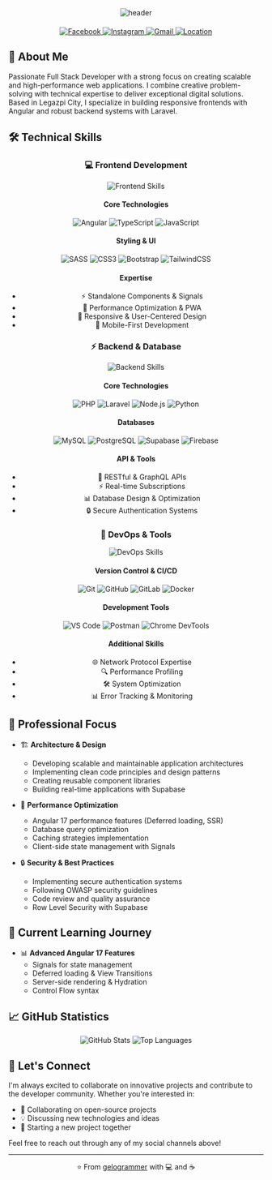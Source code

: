 <div align="center">
  <img src="https://capsule-render.vercel.app/api?type=waving&color=gradient&height=200&section=header&text=Angelo%20John%20S.%20Calleja&fontSize=50&fontAlignY=35&desc=Full%20Stack%20Developer%20|%20Angular%20Specialist%20|%20Laravel%20Expert&descAlignY=50&descSize=20" alt="header" />

  <div style="margin: 20px 0">
    <a href="https://facebook.com/0987kll" target="_blank">
      <img src="https://img.shields.io/badge/Facebook-%231877F2.svg?style=for-the-badge&logo=Facebook&logoColor=white" alt="Facebook" />
    </a>
    <a href="https://instagram.com/tenshio__" target="_blank">
      <img src="https://img.shields.io/badge/Instagram-%23E4405F.svg?style=for-the-badge&logo=Instagram&logoColor=white" alt="Instagram" />
    </a>
    <a href="mailto:angelojohn0987@gmail.com">
      <img src="https://img.shields.io/badge/Gmail-D14836?style=for-the-badge&logo=gmail&logoColor=white" alt="Gmail" />
    </a>
    <a href="https://www.google.com/maps/place/Legazpi+City" target="_blank">
      <img src="https://img.shields.io/badge/Legazpi%20City-%234285F4.svg?style=for-the-badge&logo=google-maps&logoColor=white" alt="Location" />
    </a>
  </div>
</div>

## 👋 About Me

Passionate Full Stack Developer with a strong focus on creating scalable and high-performance web applications. I combine creative problem-solving with technical expertise to deliver exceptional digital solutions. Based in Legazpi City, I specialize in building responsive frontends with Angular and robust backend systems with Laravel.

## 🛠️ Technical Skills

<div align="center">

### 💻 Frontend Development
<p align="center">
  <img src="https://skillicons.dev/icons?i=angular,typescript,javascript,html,css,sass,bootstrap,tailwind" alt="Frontend Skills" />
</p>

#### Core Technologies
![Angular](https://img.shields.io/badge/Angular%2017+-DD0031?style=for-the-badge&logo=angular&logoColor=white)
![TypeScript](https://img.shields.io/badge/TypeScript-3178C6?style=for-the-badge&logo=typescript&logoColor=white)
![JavaScript](https://img.shields.io/badge/JavaScript-F7DF1E?style=for-the-badge&logo=javascript&logoColor=black)

#### Styling & UI
![SASS](https://img.shields.io/badge/SASS-CC6699?style=for-the-badge&logo=sass&logoColor=white)
![CSS3](https://img.shields.io/badge/CSS3-1572B6?style=for-the-badge&logo=css3&logoColor=white)
![Bootstrap](https://img.shields.io/badge/Bootstrap-7952B3?style=for-the-badge&logo=bootstrap&logoColor=white)
![TailwindCSS](https://img.shields.io/badge/TailwindCSS-06B6D4?style=for-the-badge&logo=tailwindcss&logoColor=white)

#### Expertise
- ⚡ Standalone Components & Signals
- 🚀 Performance Optimization & PWA
- 🎨 Responsive & User-Centered Design
- 📱 Mobile-First Development

### ⚡ Backend & Database
<p align="center">
  <img src="https://skillicons.dev/icons?i=php,laravel,nodejs,express,python,mysql,postgres,firebase,supabase" alt="Backend Skills" />
</p>

#### Core Technologies
![PHP](https://img.shields.io/badge/PHP-777BB4?style=for-the-badge&logo=php&logoColor=white)
![Laravel](https://img.shields.io/badge/Laravel-FF2D20?style=for-the-badge&logo=laravel&logoColor=white)
![Node.js](https://img.shields.io/badge/Node.js-339933?style=for-the-badge&logo=nodedotjs&logoColor=white)
![Python](https://img.shields.io/badge/Python-3776AB?style=for-the-badge&logo=python&logoColor=white)

#### Databases
![MySQL](https://img.shields.io/badge/MySQL-4479A1?style=for-the-badge&logo=mysql&logoColor=white)
![PostgreSQL](https://img.shields.io/badge/PostgreSQL-4169E1?style=for-the-badge&logo=postgresql&logoColor=white)
![Supabase](https://img.shields.io/badge/Supabase-3ECF8E?style=for-the-badge&logo=supabase&logoColor=white)
![Firebase](https://img.shields.io/badge/Firebase-FFCA28?style=for-the-badge&logo=firebase&logoColor=black)

#### API & Tools
- 🔄 RESTful & GraphQL APIs
- ⚡ Real-time Subscriptions
- 📊 Database Design & Optimization
- 🔒 Secure Authentication Systems

### 🔧 DevOps & Tools
<p align="center">
  <img src="https://skillicons.dev/icons?i=git,github,gitlab,docker,vscode,postman" alt="DevOps Skills" />
</p>

#### Version Control & CI/CD
![Git](https://img.shields.io/badge/Git-F05032?style=for-the-badge&logo=git&logoColor=white)
![GitHub](https://img.shields.io/badge/GitHub-181717?style=for-the-badge&logo=github&logoColor=white)
![GitLab](https://img.shields.io/badge/GitLab-FC6D26?style=for-the-badge&logo=gitlab&logoColor=white)
![Docker](https://img.shields.io/badge/Docker-2496ED?style=for-the-badge&logo=docker&logoColor=white)

#### Development Tools
![VS Code](https://img.shields.io/badge/VS%20Code-007ACC?style=for-the-badge&logo=visualstudiocode&logoColor=white)
![Postman](https://img.shields.io/badge/Postman-FF6C37?style=for-the-badge&logo=postman&logoColor=white)
![Chrome DevTools](https://img.shields.io/badge/Chrome%20DevTools-4285F4?style=for-the-badge&logo=googlechrome&logoColor=white)

#### Additional Skills
- 🌐 Network Protocol Expertise
- 🔍 Performance Profiling
- 🛠️ System Optimization
- 📊 Error Tracking & Monitoring

</div>

## 💼 Professional Focus

- 🏗️ **Architecture & Design**
  - Developing scalable and maintainable application architectures
  - Implementing clean code principles and design patterns
  - Creating reusable component libraries
  - Building real-time applications with Supabase

- 🚀 **Performance Optimization**
  - Angular 17 performance features (Deferred loading, SSR)
  - Database query optimization
  - Caching strategies implementation
  - Client-side state management with Signals

- 🔒 **Security & Best Practices**
  - Implementing secure authentication systems
  - Following OWASP security guidelines
  - Code review and quality assurance
  - Row Level Security with Supabase

## 🌱 Current Learning Journey

- 📊 **Advanced Angular 17 Features**
  - Signals for state management
  - Deferred loading & View Transitions
  - Server-side rendering & Hydration
  - Control Flow syntax

## 📈 GitHub Statistics

<div align="center">
  
![GitHub Stats](https://github-readme-stats.vercel.app/api?username=gelogrammer&show_icons=true&theme=tokyonight)
![Top Languages](https://github-readme-stats.vercel.app/api/top-langs/?username=gelogrammer&layout=compact&theme=tokyonight)

</div>

## 🤝 Let's Connect

I'm always excited to collaborate on innovative projects and contribute to the developer community. Whether you're interested in:

- 🔄 Collaborating on open-source projects
- 💡 Discussing new technologies and ideas
- 🌟 Starting a new project together

Feel free to reach out through any of my social channels above!

---

<div align="center">
  
⭐️ From [gelogrammer](https://github.com/gelogrammer) with 💻 and ☕️

</div>